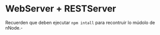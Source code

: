 # WebServer + RESTServer

Recuerden que deben ejecutar ```npm intall``` para recontruir lo múdolo de nNode.-

